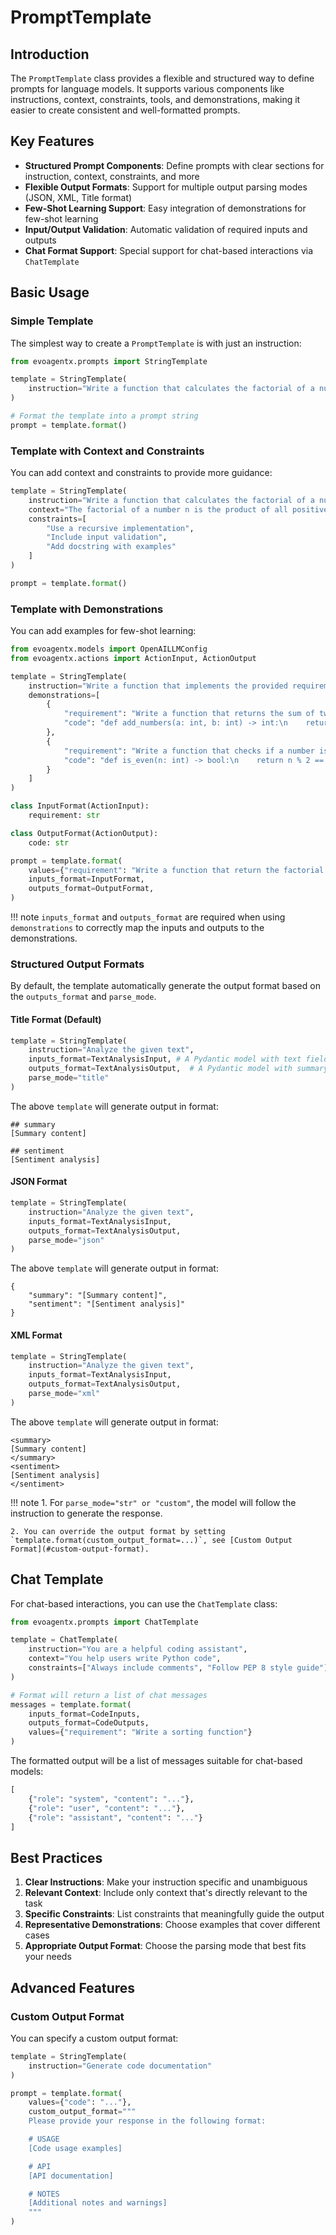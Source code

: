 # PromptTemplate

## Introduction

The `PromptTemplate` class provides a flexible and structured way to define prompts for language models. It supports various components like instructions, context, constraints, tools, and demonstrations, making it easier to create consistent and well-formatted prompts.

## Key Features

- **Structured Prompt Components**: Define prompts with clear sections for instruction, context, constraints, and more
- **Flexible Output Formats**: Support for multiple output parsing modes (JSON, XML, Title format)
- **Few-Shot Learning Support**: Easy integration of demonstrations for few-shot learning
- **Input/Output Validation**: Automatic validation of required inputs and outputs
- **Chat Format Support**: Special support for chat-based interactions via `ChatTemplate`

## Basic Usage

### Simple Template

The simplest way to create a `PromptTemplate` is with just an instruction:

```python
from evoagentx.prompts import StringTemplate

template = StringTemplate(
    instruction="Write a function that calculates the factorial of a number"
)

# Format the template into a prompt string
prompt = template.format()
```

### Template with Context and Constraints

You can add context and constraints to provide more guidance:

```python
template = StringTemplate(
    instruction="Write a function that calculates the factorial of a number",
    context="The factorial of a number n is the product of all positive integers less than or equal to n",
    constraints=[
        "Use a recursive implementation",
        "Include input validation",
        "Add docstring with examples"
    ]
)

prompt = template.format()
```

### Template with Demonstrations

You can add examples for few-shot learning:

```python
from evoagentx.models import OpenAILLMConfig
from evoagentx.actions import ActionInput, ActionOutput

template = StringTemplate(
    instruction="Write a function that implements the provided requirement",
    demonstrations=[
        {
            "requirement": "Write a function that returns the sum of two numbers",
            "code": "def add_numbers(a: int, b: int) -> int:\n    return a + b"
        },
        {
            "requirement": "Write a function that checks if a number is even",
            "code": "def is_even(n: int) -> bool:\n    return n % 2 == 0"
        }
    ]
)

class InputFormat(ActionInput):
    requirement: str

class OutputFormat(ActionOutput):
    code: str

prompt = template.format(
    values={"requirement": "Write a function that return the factorial of a number"}, 
    inputs_format=InputFormat,
    outputs_format=OutputFormat,
)
```

!!! note 
    `inputs_format` and `outputs_format` are required when using `demonstrations` to correctly map the inputs and outputs to the demonstrations. 

### Structured Output Formats

By default, the template automatically generate the output format based on the `outputs_format` and `parse_mode`. 

#### Title Format (Default)

```python
template = StringTemplate(
    instruction="Analyze the given text",
    inputs_format=TextAnalysisInput, # A Pydantic model with text field
    outputs_format=TextAnalysisOutput,  # A Pydantic model with summary and sentiment fields
    parse_mode="title"
)
```
The above `template` will generate output in format:
```
## summary
[Summary content]

## sentiment
[Sentiment analysis]
```

#### JSON Format

```python
template = StringTemplate(
    instruction="Analyze the given text",
    inputs_format=TextAnalysisInput,
    outputs_format=TextAnalysisOutput, 
    parse_mode="json"
)
```
The above `template` will generate output in format:
```
{
    "summary": "[Summary content]",
    "sentiment": "[Sentiment analysis]"
}
```

#### XML Format

```python
template = StringTemplate(
    instruction="Analyze the given text",
    inputs_format=TextAnalysisInput,
    outputs_format=TextAnalysisOutput,
    parse_mode="xml"
)
```
The above `template` will generate output in format:
```
<summary>
[Summary content]
</summary>
<sentiment>
[Sentiment analysis]
</sentiment>
```

!!! note
    1. For `parse_mode="str" or "custom"`, the model will follow the instruction to generate the response. 

    2. You can override the output format by setting `template.format(custom_output_format=...)`, see [Custom Output Format](#custom-output-format). 


## Chat Template

For chat-based interactions, you can use the `ChatTemplate` class:

```python
from evoagentx.prompts import ChatTemplate

template = ChatTemplate(
    instruction="You are a helpful coding assistant",
    context="You help users write Python code",
    constraints=["Always include comments", "Follow PEP 8 style guide"]
)

# Format will return a list of chat messages
messages = template.format(
    inputs_format=CodeInputs,
    outputs_format=CodeOutputs,
    values={"requirement": "Write a sorting function"}
)
```

The formatted output will be a list of messages suitable for chat-based models:

```python
[
    {"role": "system", "content": "..."},
    {"role": "user", "content": "..."},
    {"role": "assistant", "content": "..."}
]
```

## Best Practices

1. **Clear Instructions**: Make your instruction specific and unambiguous
2. **Relevant Context**: Include only context that's directly relevant to the task
3. **Specific Constraints**: List constraints that meaningfully guide the output
4. **Representative Demonstrations**: Choose examples that cover different cases
5. **Appropriate Output Format**: Choose the parsing mode that best fits your needs

## Advanced Features

### Custom Output Format

You can specify a custom output format:

```python
template = StringTemplate(
    instruction="Generate code documentation"
)

prompt = template.format(
    values={"code": "..."},
    custom_output_format="""
    Please provide your response in the following format:

    # USAGE
    [Code usage examples]

    # API
    [API documentation]

    # NOTES
    [Additional notes and warnings]
    """
)
```